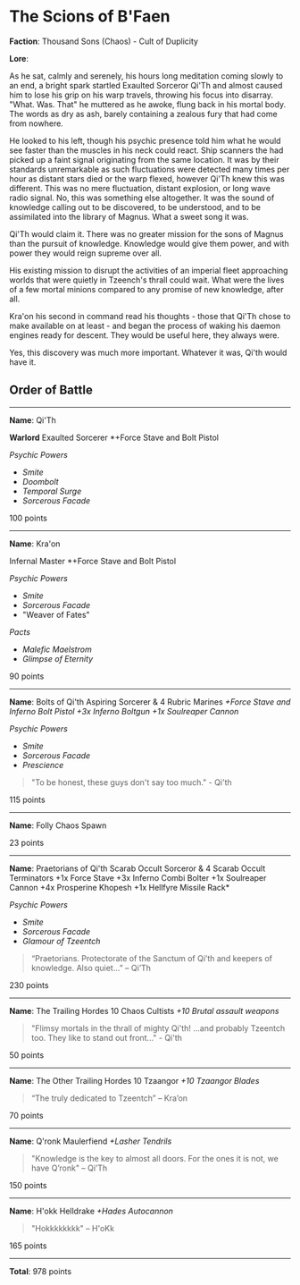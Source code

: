 # The Scions of B'Faen

**Faction**: Thousand Sons (Chaos) - Cult of Duplicity

**Lore**:

As he sat, calmly and serenely, his hours long meditation coming slowly to an end, a bright spark startled Exaulted Sorceror Qi'Th and almost caused him to lose his grip on his warp travels, throwing his focus into disarray. "What. Was. That" he muttered as he awoke, flung back in his mortal body. The words as dry as ash, barely containing a zealous fury that had come from nowhere.

He looked to his left, though his psychic presence told him what he would see faster than the muscles in his neck could react. Ship scanners the had picked up a faint signal originating from the same location. It was by their standards unremarkable as such fluctuations were detected many times per hour as distant stars died or the warp flexed, however Qi'Th knew this was different. This was no mere fluctuation, distant explosion, or long wave radio signal. No, this was something else altogether. It was the sound of knowledge calling out to be discovered, to be understood, and to be assimilated into the library of Magnus. What a sweet song it was.

Qi'Th would claim it. There was no greater mission for the sons of Magnus than the pursuit of knowledge. Knowledge would give them power, and with power they would reign supreme over all.

His existing mission to disrupt the activities of an imperial fleet approaching worlds that were quietly in Tzeench's thrall could wait. What were the lives of a few mortal minions compared to any promise of new knowledge, after all.

Kra'on his second in command read his thoughts - those that Qi'Th chose to make available on at least - and began the process of waking his daemon engines ready for descent. They would be useful here, they always were.

Yes, this discovery was much more important. Whatever it was, Qi'th would have it.

## Order of Battle

---

**Name**: Qi'Th

**Warlord**
Exaulted Sorcerer
*+Force Stave and Bolt Pistol

*Psychic Powers*
- *Smite*
- *Doombolt*
- *Temporal Surge*
- *Sorcerous Facade*

100 points

---

**Name**: Kra'on

Infernal Master
*+Force Stave and Bolt Pistol

*Psychic Powers*
- *Smite*
- *Sorcerous Facade*
- "Weaver of Fates"

*Pacts*
- *Malefic Maelstrom*
- *Glimpse of Eternity*

90 points

---

**Name**: Bolts of Qi'th
Aspiring Sorcerer & 4 Rubric Marines
*+Force Stave and Inferno Bolt Pistol
+3x Inferno Boltgun
+1x Soulreaper Cannon*

*Psychic Powers*
- *Smite*
- *Sorcerous Facade*
- *Prescience*

> "To be honest, these guys don't say too much." - Qi'th

115 points

---

**Name**: Folly
Chaos Spawn

23 points

---

**Name**: Praetorians of Qi'th 
Scarab Occult Sorceror & 4 Scarab Occult Terminators
+1x Force Stave
+3x Inferno Combi Bolter
+1x Soulreaper Cannon
+4x Prosperine Khopesh
+1x Hellfyre Missile Rack*

*Psychic Powers*
- *Smite*
- *Sorcerous Facade*
- *Glamour of Tzeentch*

> “Praetorians. Protectorate of the Sanctum of Qi’th and keepers of knowledge. Also quiet…” – Qi’Th

230 points

---

**Name**: The Trailing Hordes
10 Chaos Cultists
*+10 Brutal assault weapons*

> "Flimsy mortals in the thrall of mighty Qi'th! ...and probably Tzeentch too. They like to stand out front..." - Qi'th

50 points

---

**Name**: The Other Trailing Hordes
10 Tzaangor
*+10 Tzaangor Blades*

> “The truly dedicated to Tzeentch” – Kra’on

70 points

---

**Name**: Q'ronk
Maulerfiend
*+Lasher Tendrils*
> "Knowledge is the key to almost all doors. For the ones it is not, we have Q’ronk" – Qi’Th

150 points

---

**Name**: H'okk
Helldrake
*+Hades Autocannon*
> "Hokkkkkkkk" – H'oKk

165 points

---

**Total**: 978 points
